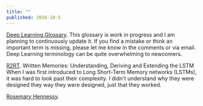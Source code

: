 ```yaml
---
title: ""
published: 2016-10-5
---
```


<a href="http://www.wildml.com/deep-learning-glossary/" target="_blank">Deep Learning Glossary</a>. This glossary is work in progress and I am planning to continuously update it. If you find a mistake or think an important term is missing, please let me know in the comments or via email.  Deep Learning terminology can be quite overwhelming to newcomers.


<a href="http://r2rt.com/" target="_blank">R2RT</a>. Written Memories: Understanding, Deriving and Extending the LSTM When I was first introduced to Long Short-Term Memory networks (LSTMs), it was hard to look past their complexity. I didn't understand why they were designed they way they were designed, just that they worked.


<a href="https://www.google.com/search?q=Rosemary+Hennessy&oq=Rosemary+Hennessy&aqs=chrome..69i57.188j0j1&sourceid=chrome&ie=UTF-8" target="_blank">Rosemary Hennessy</a>. 




